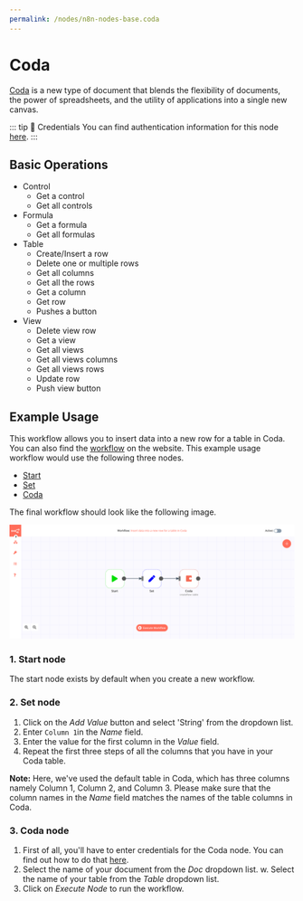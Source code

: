 ```yaml
---
permalink: /nodes/n8n-nodes-base.coda
---
```


# Coda

[Coda](https://coda.io/) is a new type of document that blends the flexibility of documents, the power of spreadsheets, and the utility of applications into a single new canvas. 

::: tip 🔑 Credentials
You can find authentication information for this node [here](../../../credentials/Coda/README.md).
:::

## Basic Operations

- Control
    - Get a control
    - Get all controls
- Formula
    - Get a formula
    - Get all formulas
- Table
    - Create/Insert a row
    - Delete one or multiple rows
    - Get all columns
    - Get all the rows
    - Get a column
    - Get row
    - Pushes a button
- View
    - Delete view row
    - Get a view
    - Get all views
    - Get all views columns
    - Get all views rows
    - Update row
    - Push view button


## Example Usage

This workflow allows you to insert data into a new row for a table in Coda. You can also find the [workflow](https://n8n.io/workflows/482) on the website. This example usage workflow would use the following three nodes.
- [Start](../../core-nodes/Start/README.md)
- [Set](../../core-nodes/Set/README.md)
- [Coda]()

The final workflow should look like the following image.

![A workflow with the Coda node](./workflow.png)

### 1. Start node

The start node exists by default when you create a new workflow.

### 2. Set node

1. Click on the *Add Value* button and select 'String' from the dropdown list.
2. Enter `Column 1`in the *Name* field.
3. Enter the value for the first column in the *Value* field.
4. Repeat the first three steps of all the columns that you have in your Coda table. 

**Note:** Here, we've used the default table in Coda, which has three columns namely Column 1, Column 2, and Column 3. Please make sure that the column names in the *Name* field matches the names of the table columns in Coda.

### 3. Coda node

1. First of all, you'll have to enter credentials for the Coda node. You can find out how to do that [here](../../../credentials/Coda/README.md).
2. Select the name of your document from the *Doc* dropdown list.
w. Select the name of your table from the *Table* dropdown list.
4. Click on *Execute Node* to run the workflow.
